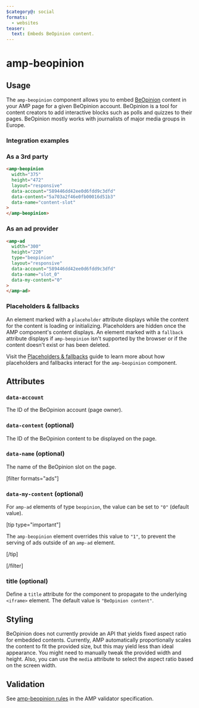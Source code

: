 ```yaml
---
$category@: social
formats:
  - websites
teaser:
  text: Embeds BeOpinion content.
---
```


<!---
Copyright 2018 The AMP HTML Authors. All Rights Reserved.

Licensed under the Apache License, Version 2.0 (the "License");
you may not use this file except in compliance with the License.
You may obtain a copy of the License at

      http://www.apache.org/licenses/LICENSE-2.0

Unless required by applicable law or agreed to in writing, software
distributed under the License is distributed on an "AS-IS" BASIS,
WITHOUT WARRANTIES OR CONDITIONS OF ANY KIND, either express or implied.
See the License for the specific language governing permissions and
limitations under the License.
-->

# amp-beopinion

## Usage

The `amp-beopinion` component allows you to embed [BeOpinion](https://beop.io/) content in your AMP page for a given BeOpinion account. BeOpinion is a tool for content creators to add interactive blocks such as polls and quizzes to their pages. BeOpinion mostly works with journalists of major media groups in Europe.

### Integration examples

### As a 3rd party

```html
<amp-beopinion
  width="375"
  height="472"
  layout="responsive"
  data-account="589446dd42ee0d6fdd9c3dfd"
  data-content="5a703a2f46e0fb00016d51b3"
  data-name="content-slot"
>
</amp-beopinion>
```

### As an ad provider

```html
<amp-ad
  width="300"
  height="220"
  type="beopinion"
  layout="responsive"
  data-account="589446dd42ee0d6fdd9c3dfd"
  data-name="slot_0"
  data-my-content="0"
>
</amp-ad>
```

### Placeholders & fallbacks

An element marked with a `placeholder` attribute displays while the content for the content is loading or initializing. Placeholders are hidden once the AMP component's content displays. An element marked with a `fallback` attribute displays if `amp-beopinion` isn't supported by the browser or if the content doesn't exist or has been deleted.

Visit the [Placeholders & fallbacks](https://amp.dev/documentation/guides-and-tutorials/develop/style_and_layout/placeholders) guide to learn more about how placeholders and fallbacks interact for the `amp-beopinion` component.

## Attributes

### `data-account`

The ID of the BeOpinion account (page owner).

### `data-content` (optional)

The ID of the BeOpinion content to be displayed on the page.

### `data-name` (optional)

The name of the BeOpinion slot on the page.

[filter formats="ads"]

### `data-my-content` (optional)

For `amp-ad` elements of type `beopinion`, the value can be set to `"0"`
(default value).

[tip type="important"]

The `amp-beopinion` element overrides this value to `"1"`, to prevent the
serving of ads outside of an `amp-ad` element.

[/tip]

[/filter]<!-- formats="ads" -->

### title (optional)

Define a `title` attribute for the component to propagate to the underlying `<iframe>` element. The default value is `"BeOpinion content"`.

## Styling

BeOpinion does not currently provide an API that yields fixed aspect ratio for embedded contents. Currently, AMP automatically proportionally scales the content to fit the provided size, but this may yield less than ideal appearance. You might need to manually tweak the provided width and height. Also, you can use the `media` attribute to select the aspect ratio based on the screen width.

## Validation

See [amp-beopinion rules](validator-amp-beopinion.protoascii) in the AMP validator specification.
